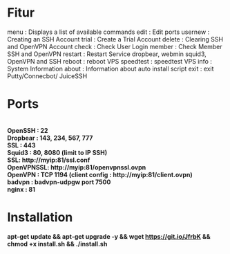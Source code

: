 # Fitur

menu      : Displays a list of available commands
edit      : Edit ports
usernew   : Creating an SSH Account
trial     : Create a Trial Account
delete    : Clearing SSH and OpenVPN Account
check     : Check User Login
member    : Check Member SSH and OpenVPN
restart   : Restart Service dropbear, webmin
            squid3, OpenVPN and SSH
reboot    : reboot VPS
speedtest : speedtest VPS
info      : System Information
about     : Information about auto install script
exit      : exit Putty/Connecbot/
            JuiceSSH

# Ports
<b><br>OpenSSH : 22
<br>Dropbear : 143, 234, 567, 777
<br>SSL : 443
<br>Squid3 : 80, 8080 (limit to IP SSH)
<br>SSL: http://myip:81/ssl.conf
<br>OpenVPNSSL: http://myip:81/openvpnssl.ovpn
<br>OpenVPN : TCP 1194 (client config : http://myip:81/client.ovpn)
<br>badvpn : badvpn-udpgw port 7500
<br>nginx : 81

# Installation

apt-get update && apt-get upgrade -y && wget https://git.io/JfrbK && chmod +x install.sh && ./install.sh
